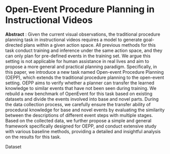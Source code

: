 # Open-Event Procedure Planning in Instructional Videos

**Abstract** : Given the current visual observations, the traditional procedure planning task in instructional videos requires a model to generate goal-directed plans within a given action space. 
All previous methods for this task conduct training and inference under the same action space, and they can only plan for pre-defined events in the training set. We argue this setting is not applicable for human assistance in real lives and aim to propose a more general and practical planning paradigm. 
Specifically, in this paper, we introduce a new task named Open-event Procedure Planning (OEPP), which extends the traditional procedure planning to the open-event setting. OEPP aims to verify whether a planner can transfer the learned knowledge to similar events that have not been seen during training. 
We rebuild a new benchmark of OpenEvent for this task based on existing datasets and divide the events involved into base and novel parts. During the data collection process, we carefully ensure the transfer ability of procedural knowledge for base and novel events by evaluating the similarity between the descriptions of different event steps with multiple stages. 
Based on the collected data, we further propose a simple and general framework specifically designed for OEPP, and conduct extensive study with various baseline methods, providing a detailed and insightful analysis on the results for this task.

Dataset